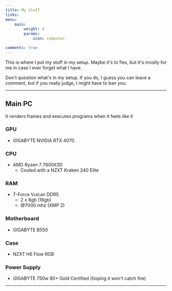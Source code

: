 ```yaml
---
title: My Stuff
links:
menu:
    main: 
        weight: 4
        params:
            icon: computer

comments: true
---
```


This is where I put my stuff in my setup. Maybe it's to flex, but it's mostly for me in case I ever forget what I have.

Don't question what's in my setup. If you do, I guess you can leave a comment, but if you really judge, I might have to ban you.

---

## Main PC

It renders frames and executes programs when it feels like it

### GPU

- GIGABYTE NVIDIA RTX 4070

### CPU

- AMD Ryzen 7 7800X3D
  - Cooled with a NZXT Kraken 240 Elite

### RAM

- T-Force Vulcan DDR5
  - 2 x 8gb (16gb)
  - @7000 mhz (XMP 2)

### Motherboard

- GIGABYTE B550

### Case

- NZXT H6 Flow RGB

### Power Supply

- GIGABYTE 750w 80+ Gold Certified (hoping it won't catch fire)

---
